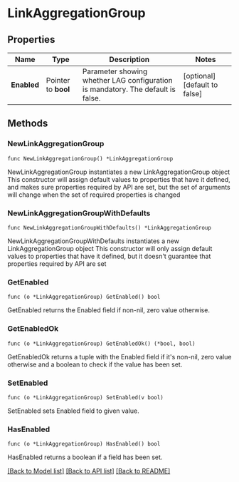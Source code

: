 # LinkAggregationGroup

## Properties

Name | Type | Description | Notes
------------ | ------------- | ------------- | -------------
**Enabled** | Pointer to **bool** | Parameter showing whether LAG configuration is mandatory. The default is false. | [optional] [default to false]

## Methods

### NewLinkAggregationGroup

`func NewLinkAggregationGroup() *LinkAggregationGroup`

NewLinkAggregationGroup instantiates a new LinkAggregationGroup object
This constructor will assign default values to properties that have it defined,
and makes sure properties required by API are set, but the set of arguments
will change when the set of required properties is changed

### NewLinkAggregationGroupWithDefaults

`func NewLinkAggregationGroupWithDefaults() *LinkAggregationGroup`

NewLinkAggregationGroupWithDefaults instantiates a new LinkAggregationGroup object
This constructor will only assign default values to properties that have it defined,
but it doesn't guarantee that properties required by API are set

### GetEnabled

`func (o *LinkAggregationGroup) GetEnabled() bool`

GetEnabled returns the Enabled field if non-nil, zero value otherwise.

### GetEnabledOk

`func (o *LinkAggregationGroup) GetEnabledOk() (*bool, bool)`

GetEnabledOk returns a tuple with the Enabled field if it's non-nil, zero value otherwise
and a boolean to check if the value has been set.

### SetEnabled

`func (o *LinkAggregationGroup) SetEnabled(v bool)`

SetEnabled sets Enabled field to given value.

### HasEnabled

`func (o *LinkAggregationGroup) HasEnabled() bool`

HasEnabled returns a boolean if a field has been set.


[[Back to Model list]](../README.md#documentation-for-models) [[Back to API list]](../README.md#documentation-for-api-endpoints) [[Back to README]](../README.md)


